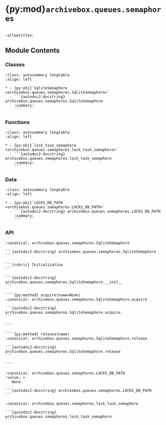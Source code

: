 # {py:mod}`archivebox.queues.semaphores`

```{py:module} archivebox.queues.semaphores
```

```{autodoc2-docstring} archivebox.queues.semaphores
:allowtitles:
```

## Module Contents

### Classes

````{list-table}
:class: autosummary longtable
:align: left

* - {py:obj}`SqliteSemaphore <archivebox.queues.semaphores.SqliteSemaphore>`
  - ```{autodoc2-docstring} archivebox.queues.semaphores.SqliteSemaphore
    :summary:
    ```
````

### Functions

````{list-table}
:class: autosummary longtable
:align: left

* - {py:obj}`lock_task_semaphore <archivebox.queues.semaphores.lock_task_semaphore>`
  - ```{autodoc2-docstring} archivebox.queues.semaphores.lock_task_semaphore
    :summary:
    ```
````

### Data

````{list-table}
:class: autosummary longtable
:align: left

* - {py:obj}`LOCKS_DB_PATH <archivebox.queues.semaphores.LOCKS_DB_PATH>`
  - ```{autodoc2-docstring} archivebox.queues.semaphores.LOCKS_DB_PATH
    :summary:
    ```
````

### API

`````{py:class} SqliteSemaphore(db_path, table_name, name, value=1, timeout=None)
:canonical: archivebox.queues.semaphores.SqliteSemaphore

```{autodoc2-docstring} archivebox.queues.semaphores.SqliteSemaphore
```

```{rubric} Initialization
```

```{autodoc2-docstring} archivebox.queues.semaphores.SqliteSemaphore.__init__
```

````{py:method} acquire(name=None)
:canonical: archivebox.queues.semaphores.SqliteSemaphore.acquire

```{autodoc2-docstring} archivebox.queues.semaphores.SqliteSemaphore.acquire
```

````

````{py:method} release(name)
:canonical: archivebox.queues.semaphores.SqliteSemaphore.release

```{autodoc2-docstring} archivebox.queues.semaphores.SqliteSemaphore.release
```

````

`````

````{py:data} LOCKS_DB_PATH
:canonical: archivebox.queues.semaphores.LOCKS_DB_PATH
:value: >
   None

```{autodoc2-docstring} archivebox.queues.semaphores.LOCKS_DB_PATH
```

````

````{py:function} lock_task_semaphore(db_path, table_name, lock_name, value=1, timeout=None)
:canonical: archivebox.queues.semaphores.lock_task_semaphore

```{autodoc2-docstring} archivebox.queues.semaphores.lock_task_semaphore
```
````
